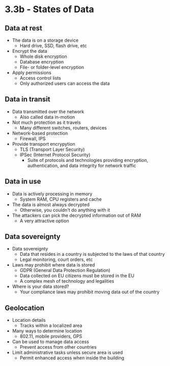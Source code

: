 # 3.3b - States of Data
## Data at rest
- The data is on a storage device
	- Hard drive, SSD, flash drive, etc
- Encrypt the data
	- Whole disk encryption
	- Database encryption
	- File- or folder-level encryption
- Apply permissions
	- Access control lists
	- Only authorized users can access the data
## Data in transit
- Data transmitted over the network
	- Also called data in-motion
- Not much protection as it travels
	- Many different switches, routers, devices
- Network-based protection
	- Firewall, IPS
- Provide transport encrypytion
	- TLS (Transport Layer Security)
	- IPSec (Internet Protocol Security)
		- Suite of protocols and technologies providing encryption, authentication, and data integrity for network traffic
## Data in use
- Data is actively processing in memory
	- System RAM, CPU registers and cache
- The data is almost always decrypted
	- Otherwise, you couldn't do anything with it
- The attackers can pick the decrypted information out of RAM
	- A very attractive option
## Data sovereignty
- Data sovereignty
	- Data that resides in a country is subjected to the laws of that country
	- Legal monitoring, court orders, etc
- Laws may prohibit where data is stored
	- GDPR (General Data Protection Regulation)
	- Data collected on EU citizens must be stored in the EU
	- A complex mesh of technology and legalities
- Where is your data stored?
	- Your compliance laws may prohibit moving data out of the country
## Geolocation
- Location details
	- Tracks within a localized area
- Many ways to determine location
	- 802.11, mobile providers, GPS
- Can be used to manage data access
	- Prevent access from other countries
- Limit administrative tasks unless secure area is used
	- Permit enhanced access when inside the building